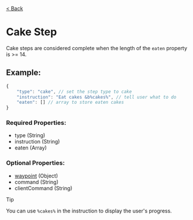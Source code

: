 [< Back](https://github.com/LilFroggy/BingoHelper-Guide-Creation-Process/blob/master/README.md#step-types)
# Cake Step
Cake steps are considered complete when the length of the ``eaten`` property is >= 14.

## Example:
```js
{
    "type": "cake", // set the step type to cake
    "instruction": "Eat cakes &b%cakes%", // tell user what to do
    "eaten": [] // array to store eaten cakes
}
```
### Required Properties:
- type (String)
- instruction (String)
- eaten (Array)

### Optional Properties:
- [waypoint](https://github.com/LilFroggy/BingoHelper-Guide-Creation-Process/blob/master/globalStepProperties/waypoint.md#waypoint-step-property) (Object)
- command (String)
- clientCommand (String)

> [!TIP]
> You can use ``%cakes%`` in the instruction to display the user's progress.

